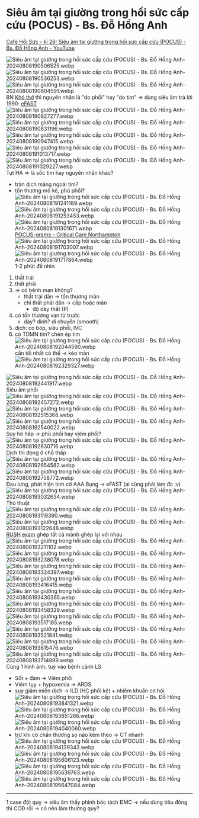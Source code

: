 # Siêu âm tại giường trong hồi sức cấp cứu (POCUS) - Bs. Đỗ Hồng Anh
[Cafe Hồi Sức - kì 26: Siêu âm tại giường trong hồi sức cấp cứu (POCUS) - Bs. Đỗ Hồng Anh - YouTube](https://www.youtube.com/watch?v=ym-uAOoGAkY)

![Siêu âm tại giường trong hồi sức cấp cứu (POCUS) - Bs. Đỗ Hồng Anh-20240808190506525.webp](./200%20FILES/201%20Image/Si%C3%AAu%20%C3%A2m%20t%E1%BA%A1i%20gi%C6%B0%E1%BB%9Dng%20trong%20h%E1%BB%93i%20s%E1%BB%A9c%20c%E1%BA%A5p%20c%E1%BB%A9u%20(POCUS)%20-%20Bs.%20%C4%90%E1%BB%97%20H%E1%BB%93ng%20Anh-20240808190506525.webp)
![Siêu âm tại giường trong hồi sức cấp cứu (POCUS) - Bs. Đỗ Hồng Anh-20240808190536253.webp](./200%20FILES/201%20Image/Si%C3%AAu%20%C3%A2m%20t%E1%BA%A1i%20gi%C6%B0%E1%BB%9Dng%20trong%20h%E1%BB%93i%20s%E1%BB%A9c%20c%E1%BA%A5p%20c%E1%BB%A9u%20(POCUS)%20-%20Bs.%20%C4%90%E1%BB%97%20H%E1%BB%93ng%20Anh-20240808190536253.webp)
![Siêu âm tại giường trong hồi sức cấp cứu (POCUS) - Bs. Đỗ Hồng Anh-20240808190604591.webp](./200%20FILES/201%20Image/Si%C3%AAu%20%C3%A2m%20t%E1%BA%A1i%20gi%C6%B0%E1%BB%9Dng%20trong%20h%E1%BB%93i%20s%E1%BB%A9c%20c%E1%BA%A5p%20c%E1%BB%A9u%20(POCUS)%20-%20Bs.%20%C4%90%E1%BB%97%20H%E1%BB%93ng%20Anh-20240808190604591.webp)
BN [Khó thở](Kh%C3%B3%20th%E1%BB%9F.md) thì nguyên nhân là "do phổi" hay "do tim" => dùng siêu âm trả lời
1990: [eFAST](eFAST.md)
![Siêu âm tại giường trong hồi sức cấp cứu (POCUS) - Bs. Đỗ Hồng Anh-20240808190827277.webp](./200%20FILES/201%20Image/Si%C3%AAu%20%C3%A2m%20t%E1%BA%A1i%20gi%C6%B0%E1%BB%9Dng%20trong%20h%E1%BB%93i%20s%E1%BB%A9c%20c%E1%BA%A5p%20c%E1%BB%A9u%20(POCUS)%20-%20Bs.%20%C4%90%E1%BB%97%20H%E1%BB%93ng%20Anh-20240808190827277.webp)
![Siêu âm tại giường trong hồi sức cấp cứu (POCUS) - Bs. Đỗ Hồng Anh-20240808190831196.webp](./200%20FILES/201%20Image/Si%C3%AAu%20%C3%A2m%20t%E1%BA%A1i%20gi%C6%B0%E1%BB%9Dng%20trong%20h%E1%BB%93i%20s%E1%BB%A9c%20c%E1%BA%A5p%20c%E1%BB%A9u%20(POCUS)%20-%20Bs.%20%C4%90%E1%BB%97%20H%E1%BB%93ng%20Anh-20240808190831196.webp)
![Siêu âm tại giường trong hồi sức cấp cứu (POCUS) - Bs. Đỗ Hồng Anh-20240808190947415.webp](./200%20FILES/201%20Image/Si%C3%AAu%20%C3%A2m%20t%E1%BA%A1i%20gi%C6%B0%E1%BB%9Dng%20trong%20h%E1%BB%93i%20s%E1%BB%A9c%20c%E1%BA%A5p%20c%E1%BB%A9u%20(POCUS)%20-%20Bs.%20%C4%90%E1%BB%97%20H%E1%BB%93ng%20Anh-20240808190947415.webp)
![Siêu âm tại giường trong hồi sức cấp cứu (POCUS) - Bs. Đỗ Hồng Anh-20240808191013717.webp](./200%20FILES/201%20Image/Si%C3%AAu%20%C3%A2m%20t%E1%BA%A1i%20gi%C6%B0%E1%BB%9Dng%20trong%20h%E1%BB%93i%20s%E1%BB%A9c%20c%E1%BA%A5p%20c%E1%BB%A9u%20(POCUS)%20-%20Bs.%20%C4%90%E1%BB%97%20H%E1%BB%93ng%20Anh-20240808191013717.webp)
![Siêu âm tại giường trong hồi sức cấp cứu (POCUS) - Bs. Đỗ Hồng Anh-20240808191029227.webp](./200%20FILES/201%20Image/Si%C3%AAu%20%C3%A2m%20t%E1%BA%A1i%20gi%C6%B0%E1%BB%9Dng%20trong%20h%E1%BB%93i%20s%E1%BB%A9c%20c%E1%BA%A5p%20c%E1%BB%A9u%20(POCUS)%20-%20Bs.%20%C4%90%E1%BB%97%20H%E1%BB%93ng%20Anh-20240808191029227.webp)
Tụt HA => là sốc tim hay nguyên nhân khác?
- tràn dịch màng ngoài tim?
- tổn thương mô kẽ, phù phổi?
![Siêu âm tại giường trong hồi sức cấp cứu (POCUS) - Bs. Đỗ Hồng Anh-20240808191241189.webp](./200%20FILES/201%20Image/Si%C3%AAu%20%C3%A2m%20t%E1%BA%A1i%20gi%C6%B0%E1%BB%9Dng%20trong%20h%E1%BB%93i%20s%E1%BB%A9c%20c%E1%BA%A5p%20c%E1%BB%A9u%20(POCUS)%20-%20Bs.%20%C4%90%E1%BB%97%20H%E1%BB%93ng%20Anh-20240808191241189.webp)
![Siêu âm tại giường trong hồi sức cấp cứu (POCUS) - Bs. Đỗ Hồng Anh-20240808191253453.webp](./200%20FILES/201%20Image/Si%C3%AAu%20%C3%A2m%20t%E1%BA%A1i%20gi%C6%B0%E1%BB%9Dng%20trong%20h%E1%BB%93i%20s%E1%BB%A9c%20c%E1%BA%A5p%20c%E1%BB%A9u%20(POCUS)%20-%20Bs.%20%C4%90%E1%BB%97%20H%E1%BB%93ng%20Anh-20240808191253453.webp)
![Siêu âm tại giường trong hồi sức cấp cứu (POCUS) - Bs. Đỗ Hồng Anh-20240808191301671.webp](./200%20FILES/201%20Image/Si%C3%AAu%20%C3%A2m%20t%E1%BA%A1i%20gi%C6%B0%E1%BB%9Dng%20trong%20h%E1%BB%93i%20s%E1%BB%A9c%20c%E1%BA%A5p%20c%E1%BB%A9u%20(POCUS)%20-%20Bs.%20%C4%90%E1%BB%97%20H%E1%BB%93ng%20Anh-20240808191301671.webp)
[POCUS-grams – Critical Care Northampton](https://criticalcarenorthampton.com/pocusgrams/)
![Siêu âm tại giường trong hồi sức cấp cứu (POCUS) - Bs. Đỗ Hồng Anh-20240808191703007.webp](./200%20FILES/201%20Image/Si%C3%AAu%20%C3%A2m%20t%E1%BA%A1i%20gi%C6%B0%E1%BB%9Dng%20trong%20h%E1%BB%93i%20s%E1%BB%A9c%20c%E1%BA%A5p%20c%E1%BB%A9u%20(POCUS)%20-%20Bs.%20%C4%90%E1%BB%97%20H%E1%BB%93ng%20Anh-20240808191703007.webp)
![Siêu âm tại giường trong hồi sức cấp cứu (POCUS) - Bs. Đỗ Hồng Anh-20240808191717864.webp](./200%20FILES/201%20Image/Si%C3%AAu%20%C3%A2m%20t%E1%BA%A1i%20gi%C6%B0%E1%BB%9Dng%20trong%20h%E1%BB%93i%20s%E1%BB%A9c%20c%E1%BA%A5p%20c%E1%BB%A9u%20(POCUS)%20-%20Bs.%20%C4%90%E1%BB%97%20H%E1%BB%93ng%20Anh-20240808191717864.webp)
1-2 phút để nhìn
1. thất trái
2. thất phải
3. => có bệnh mạn không?
	- thất trái dãn -> tổn thương mãn
	- chỉ thất phải dãn -> cấp hoặc mãn
		- độ dày thất (P)
4. có tổn thương van từ trước
	- dày? dính? di chuyển (smooth)
5. dịch: co bóp, siêu phổi, IVC
6. có TDMN tim? chèn ép tim
![Siêu âm tại giường trong hồi sức cấp cứu (POCUS) - Bs. Đỗ Hồng Anh-20240808192044590.webp](./200%20FILES/201%20Image/Si%C3%AAu%20%C3%A2m%20t%E1%BA%A1i%20gi%C6%B0%E1%BB%9Dng%20trong%20h%E1%BB%93i%20s%E1%BB%A9c%20c%E1%BA%A5p%20c%E1%BB%A9u%20(POCUS)%20-%20Bs.%20%C4%90%E1%BB%97%20H%E1%BB%93ng%20Anh-20240808192044590.webp)
cần tối nhất có thể -> kéo màn
![Siêu âm tại giường trong hồi sức cấp cứu (POCUS) - Bs. Đỗ Hồng Anh-20240808192329327.webp](./200%20FILES/201%20Image/Si%C3%AAu%20%C3%A2m%20t%E1%BA%A1i%20gi%C6%B0%E1%BB%9Dng%20trong%20h%E1%BB%93i%20s%E1%BB%A9c%20c%E1%BA%A5p%20c%E1%BB%A9u%20(POCUS)%20-%20Bs.%20%C4%90%E1%BB%97%20H%E1%BB%93ng%20Anh-20240808192329327.webp)

![Siêu âm tại giường trong hồi sức cấp cứu (POCUS) - Bs. Đỗ Hồng Anh-20240808192441917.webp](./200%20FILES/201%20Image/Si%C3%AAu%20%C3%A2m%20t%E1%BA%A1i%20gi%C6%B0%E1%BB%9Dng%20trong%20h%E1%BB%93i%20s%E1%BB%A9c%20c%E1%BA%A5p%20c%E1%BB%A9u%20(POCUS)%20-%20Bs.%20%C4%90%E1%BB%97%20H%E1%BB%93ng%20Anh-20240808192441917.webp)
Siêu âm phổi
![Siêu âm tại giường trong hồi sức cấp cứu (POCUS) - Bs. Đỗ Hồng Anh-20240808192457272.webp](./200%20FILES/201%20Image/Si%C3%AAu%20%C3%A2m%20t%E1%BA%A1i%20gi%C6%B0%E1%BB%9Dng%20trong%20h%E1%BB%93i%20s%E1%BB%A9c%20c%E1%BA%A5p%20c%E1%BB%A9u%20(POCUS)%20-%20Bs.%20%C4%90%E1%BB%97%20H%E1%BB%93ng%20Anh-20240808192457272.webp)
![Siêu âm tại giường trong hồi sức cấp cứu (POCUS) - Bs. Đỗ Hồng Anh-20240808192515368.webp](./200%20FILES/201%20Image/Si%C3%AAu%20%C3%A2m%20t%E1%BA%A1i%20gi%C6%B0%E1%BB%9Dng%20trong%20h%E1%BB%93i%20s%E1%BB%A9c%20c%E1%BA%A5p%20c%E1%BB%A9u%20(POCUS)%20-%20Bs.%20%C4%90%E1%BB%97%20H%E1%BB%93ng%20Anh-20240808192515368.webp)
![Siêu âm tại giường trong hồi sức cấp cứu (POCUS) - Bs. Đỗ Hồng Anh-20240808192540022.webp](./200%20FILES/201%20Image/Si%C3%AAu%20%C3%A2m%20t%E1%BA%A1i%20gi%C6%B0%E1%BB%9Dng%20trong%20h%E1%BB%93i%20s%E1%BB%A9c%20c%E1%BA%A5p%20c%E1%BB%A9u%20(POCUS)%20-%20Bs.%20%C4%90%E1%BB%97%20H%E1%BB%93ng%20Anh-20240808192540022.webp)
Suy hô hấp -> phù phổi hay viêm phổi?
![Siêu âm tại giường trong hồi sức cấp cứu (POCUS) - Bs. Đỗ Hồng Anh-20240808192630716.webp](./200%20FILES/201%20Image/Si%C3%AAu%20%C3%A2m%20t%E1%BA%A1i%20gi%C6%B0%E1%BB%9Dng%20trong%20h%E1%BB%93i%20s%E1%BB%A9c%20c%E1%BA%A5p%20c%E1%BB%A9u%20(POCUS)%20-%20Bs.%20%C4%90%E1%BB%97%20H%E1%BB%93ng%20Anh-20240808192630716.webp)
Dịch thì đọng ở chỗ thấp
![Siêu âm tại giường trong hồi sức cấp cứu (POCUS) - Bs. Đỗ Hồng Anh-20240808192654582.webp](./200%20FILES/201%20Image/Si%C3%AAu%20%C3%A2m%20t%E1%BA%A1i%20gi%C6%B0%E1%BB%9Dng%20trong%20h%E1%BB%93i%20s%E1%BB%A9c%20c%E1%BA%A5p%20c%E1%BB%A9u%20(POCUS)%20-%20Bs.%20%C4%90%E1%BB%97%20H%E1%BB%93ng%20Anh-20240808192654582.webp)
![Siêu âm tại giường trong hồi sức cấp cứu (POCUS) - Bs. Đỗ Hồng Anh-20240808192758772.webp](./200%20FILES/201%20Image/Si%C3%AAu%20%C3%A2m%20t%E1%BA%A1i%20gi%C6%B0%E1%BB%9Dng%20trong%20h%E1%BB%93i%20s%E1%BB%A9c%20c%E1%BA%A5p%20c%E1%BB%A9u%20(POCUS)%20-%20Bs.%20%C4%90%E1%BB%97%20H%E1%BB%93ng%20Anh-20240808192758772.webp)
Đau lưng, phát hiện tình cờ AAA
Bụng -> eFAST (ai cũng phải làm đc :v)
![Siêu âm tại giường trong hồi sức cấp cứu (POCUS) - Bs. Đỗ Hồng Anh-20240808193032634.webp](./200%20FILES/201%20Image/Si%C3%AAu%20%C3%A2m%20t%E1%BA%A1i%20gi%C6%B0%E1%BB%9Dng%20trong%20h%E1%BB%93i%20s%E1%BB%A9c%20c%E1%BA%A5p%20c%E1%BB%A9u%20(POCUS)%20-%20Bs.%20%C4%90%E1%BB%97%20H%E1%BB%93ng%20Anh-20240808193032634.webp)
Thủ thuật
![Siêu âm tại giường trong hồi sức cấp cứu (POCUS) - Bs. Đỗ Hồng Anh-20240808193119390.webp](./200%20FILES/201%20Image/Si%C3%AAu%20%C3%A2m%20t%E1%BA%A1i%20gi%C6%B0%E1%BB%9Dng%20trong%20h%E1%BB%93i%20s%E1%BB%A9c%20c%E1%BA%A5p%20c%E1%BB%A9u%20(POCUS)%20-%20Bs.%20%C4%90%E1%BB%97%20H%E1%BB%93ng%20Anh-20240808193119390.webp)
![Siêu âm tại giường trong hồi sức cấp cứu (POCUS) - Bs. Đỗ Hồng Anh-20240808193122648.webp](./200%20FILES/201%20Image/Si%C3%AAu%20%C3%A2m%20t%E1%BA%A1i%20gi%C6%B0%E1%BB%9Dng%20trong%20h%E1%BB%93i%20s%E1%BB%A9c%20c%E1%BA%A5p%20c%E1%BB%A9u%20(POCUS)%20-%20Bs.%20%C4%90%E1%BB%97%20H%E1%BB%93ng%20Anh-20240808193122648.webp)
[RUSH exam](./RUSH%20exam.md) ghép tất cả mảnh ghép lại với nhau
![Siêu âm tại giường trong hồi sức cấp cứu (POCUS) - Bs. Đỗ Hồng Anh-20240808193211102.webp](./200%20FILES/201%20Image/Si%C3%AAu%20%C3%A2m%20t%E1%BA%A1i%20gi%C6%B0%E1%BB%9Dng%20trong%20h%E1%BB%93i%20s%E1%BB%A9c%20c%E1%BA%A5p%20c%E1%BB%A9u%20(POCUS)%20-%20Bs.%20%C4%90%E1%BB%97%20H%E1%BB%93ng%20Anh-20240808193211102.webp)
![Siêu âm tại giường trong hồi sức cấp cứu (POCUS) - Bs. Đỗ Hồng Anh-20240808193238078.webp](./200%20FILES/201%20Image/Si%C3%AAu%20%C3%A2m%20t%E1%BA%A1i%20gi%C6%B0%E1%BB%9Dng%20trong%20h%E1%BB%93i%20s%E1%BB%A9c%20c%E1%BA%A5p%20c%E1%BB%A9u%20(POCUS)%20-%20Bs.%20%C4%90%E1%BB%97%20H%E1%BB%93ng%20Anh-20240808193238078.webp)
![Siêu âm tại giường trong hồi sức cấp cứu (POCUS) - Bs. Đỗ Hồng Anh-20240808193324397.webp](./200%20FILES/201%20Image/Si%C3%AAu%20%C3%A2m%20t%E1%BA%A1i%20gi%C6%B0%E1%BB%9Dng%20trong%20h%E1%BB%93i%20s%E1%BB%A9c%20c%E1%BA%A5p%20c%E1%BB%A9u%20(POCUS)%20-%20Bs.%20%C4%90%E1%BB%97%20H%E1%BB%93ng%20Anh-20240808193324397.webp)
![Siêu âm tại giường trong hồi sức cấp cứu (POCUS) - Bs. Đỗ Hồng Anh-20240808193416415.webp](./200%20FILES/201%20Image/Si%C3%AAu%20%C3%A2m%20t%E1%BA%A1i%20gi%C6%B0%E1%BB%9Dng%20trong%20h%E1%BB%93i%20s%E1%BB%A9c%20c%E1%BA%A5p%20c%E1%BB%A9u%20(POCUS)%20-%20Bs.%20%C4%90%E1%BB%97%20H%E1%BB%93ng%20Anh-20240808193416415.webp)
![Siêu âm tại giường trong hồi sức cấp cứu (POCUS) - Bs. Đỗ Hồng Anh-20240808193430365.webp](./200%20FILES/201%20Image/Si%C3%AAu%20%C3%A2m%20t%E1%BA%A1i%20gi%C6%B0%E1%BB%9Dng%20trong%20h%E1%BB%93i%20s%E1%BB%A9c%20c%E1%BA%A5p%20c%E1%BB%A9u%20(POCUS)%20-%20Bs.%20%C4%90%E1%BB%97%20H%E1%BB%93ng%20Anh-20240808193430365.webp)
![Siêu âm tại giường trong hồi sức cấp cứu (POCUS) - Bs. Đỗ Hồng Anh-20240808193458329.webp](./200%20FILES/201%20Image/Si%C3%AAu%20%C3%A2m%20t%E1%BA%A1i%20gi%C6%B0%E1%BB%9Dng%20trong%20h%E1%BB%93i%20s%E1%BB%A9c%20c%E1%BA%A5p%20c%E1%BB%A9u%20(POCUS)%20-%20Bs.%20%C4%90%E1%BB%97%20H%E1%BB%93ng%20Anh-20240808193458329.webp)
![Siêu âm tại giường trong hồi sức cấp cứu (POCUS) - Bs. Đỗ Hồng Anh-20240808193517185.webp](./200%20FILES/201%20Image/Si%C3%AAu%20%C3%A2m%20t%E1%BA%A1i%20gi%C6%B0%E1%BB%9Dng%20trong%20h%E1%BB%93i%20s%E1%BB%A9c%20c%E1%BA%A5p%20c%E1%BB%A9u%20(POCUS)%20-%20Bs.%20%C4%90%E1%BB%97%20H%E1%BB%93ng%20Anh-20240808193517185.webp)
![Siêu âm tại giường trong hồi sức cấp cứu (POCUS) - Bs. Đỗ Hồng Anh-20240808193521841.webp](./200%20FILES/201%20Image/Si%C3%AAu%20%C3%A2m%20t%E1%BA%A1i%20gi%C6%B0%E1%BB%9Dng%20trong%20h%E1%BB%93i%20s%E1%BB%A9c%20c%E1%BA%A5p%20c%E1%BB%A9u%20(POCUS)%20-%20Bs.%20%C4%90%E1%BB%97%20H%E1%BB%93ng%20Anh-20240808193521841.webp)
![Siêu âm tại giường trong hồi sức cấp cứu (POCUS) - Bs. Đỗ Hồng Anh-20240808193615476.webp](./200%20FILES/201%20Image/Si%C3%AAu%20%C3%A2m%20t%E1%BA%A1i%20gi%C6%B0%E1%BB%9Dng%20trong%20h%E1%BB%93i%20s%E1%BB%A9c%20c%E1%BA%A5p%20c%E1%BB%A9u%20(POCUS)%20-%20Bs.%20%C4%90%E1%BB%97%20H%E1%BB%93ng%20Anh-20240808193615476.webp)
![Siêu âm tại giường trong hồi sức cấp cứu (POCUS) - Bs. Đỗ Hồng Anh-20240808193714899.webp](./200%20FILES/201%20Image/Si%C3%AAu%20%C3%A2m%20t%E1%BA%A1i%20gi%C6%B0%E1%BB%9Dng%20trong%20h%E1%BB%93i%20s%E1%BB%A9c%20c%E1%BA%A5p%20c%E1%BB%A9u%20(POCUS)%20-%20Bs.%20%C4%90%E1%BB%97%20H%E1%BB%93ng%20Anh-20240808193714899.webp)
Cùng 1 hình ảnh, tuỳ vào bệnh cảnh LS
- Sốt + đàm -> Viêm phổi
- Viêm tụy + hypoxemia -> ARDS
- suy giảm miễn dịch -> ILD (HC phổi kẽ) + nhiễm khuẩn cơ hội
![Siêu âm tại giường trong hồi sức cấp cứu (POCUS) - Bs. Đỗ Hồng Anh-20240808193841321.webp](./200%20FILES/201%20Image/Si%C3%AAu%20%C3%A2m%20t%E1%BA%A1i%20gi%C6%B0%E1%BB%9Dng%20trong%20h%E1%BB%93i%20s%E1%BB%A9c%20c%E1%BA%A5p%20c%E1%BB%A9u%20(POCUS)%20-%20Bs.%20%C4%90%E1%BB%97%20H%E1%BB%93ng%20Anh-20240808193841321.webp)
![Siêu âm tại giường trong hồi sức cấp cứu (POCUS) - Bs. Đỗ Hồng Anh-20240808193851266.webp](./200%20FILES/201%20Image/Si%C3%AAu%20%C3%A2m%20t%E1%BA%A1i%20gi%C6%B0%E1%BB%9Dng%20trong%20h%E1%BB%93i%20s%E1%BB%A9c%20c%E1%BA%A5p%20c%E1%BB%A9u%20(POCUS)%20-%20Bs.%20%C4%90%E1%BB%97%20H%E1%BB%93ng%20Anh-20240808193851266.webp)
![Siêu âm tại giường trong hồi sức cấp cứu (POCUS) - Bs. Đỗ Hồng Anh-20240808194040060.webp](./200%20FILES/201%20Image/Si%C3%AAu%20%C3%A2m%20t%E1%BA%A1i%20gi%C6%B0%E1%BB%9Dng%20trong%20h%E1%BB%93i%20s%E1%BB%A9c%20c%E1%BA%A5p%20c%E1%BB%A9u%20(POCUS)%20-%20Bs.%20%C4%90%E1%BB%97%20H%E1%BB%93ng%20Anh-20240808194040060.webp)
- trừ khi có chấn thương sọ não kèm theo -> CT nhanh
![Siêu âm tại giường trong hồi sức cấp cứu (POCUS) - Bs. Đỗ Hồng Anh-20240808194139343.webp](./200%20FILES/201%20Image/Si%C3%AAu%20%C3%A2m%20t%E1%BA%A1i%20gi%C6%B0%E1%BB%9Dng%20trong%20h%E1%BB%93i%20s%E1%BB%A9c%20c%E1%BA%A5p%20c%E1%BB%A9u%20(POCUS)%20-%20Bs.%20%C4%90%E1%BB%97%20H%E1%BB%93ng%20Anh-20240808194139343.webp)
![Siêu âm tại giường trong hồi sức cấp cứu (POCUS) - Bs. Đỗ Hồng Anh-20240808195606123.webp](./200%20FILES/201%20Image/Si%C3%AAu%20%C3%A2m%20t%E1%BA%A1i%20gi%C6%B0%E1%BB%9Dng%20trong%20h%E1%BB%93i%20s%E1%BB%A9c%20c%E1%BA%A5p%20c%E1%BB%A9u%20(POCUS)%20-%20Bs.%20%C4%90%E1%BB%97%20H%E1%BB%93ng%20Anh-20240808195606123.webp)
![Siêu âm tại giường trong hồi sức cấp cứu (POCUS) - Bs. Đỗ Hồng Anh-20240808195639763.webp](./200%20FILES/201%20Image/Si%C3%AAu%20%C3%A2m%20t%E1%BA%A1i%20gi%C6%B0%E1%BB%9Dng%20trong%20h%E1%BB%93i%20s%E1%BB%A9c%20c%E1%BA%A5p%20c%E1%BB%A9u%20(POCUS)%20-%20Bs.%20%C4%90%E1%BB%97%20H%E1%BB%93ng%20Anh-20240808195639763.webp)
![Siêu âm tại giường trong hồi sức cấp cứu (POCUS) - Bs. Đỗ Hồng Anh-20240808195647084.webp](./200%20FILES/201%20Image/Si%C3%AAu%20%C3%A2m%20t%E1%BA%A1i%20gi%C6%B0%E1%BB%9Dng%20trong%20h%E1%BB%93i%20s%E1%BB%A9c%20c%E1%BA%A5p%20c%E1%BB%A9u%20(POCUS)%20-%20Bs.%20%C4%90%E1%BB%97%20H%E1%BB%93ng%20Anh-20240808195647084.webp)

---
1 case đột quỵ -> siêu âm thấy phình bóc tách ĐMC -> nếu dùng tiêu đông thì CCĐ rồi -> có nên làm thường quy?


























